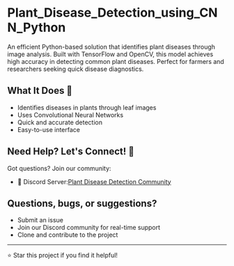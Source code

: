 # Plant_Disease_Detection_using_CNN_Python
An efficient Python-based solution that identifies plant diseases through image analysis. Built with TensorFlow and OpenCV, this model achieves high accuracy in detecting common plant diseases. Perfect for farmers and researchers seeking quick disease diagnostics.

## What It Does 🌿
- Identifies diseases in plants through leaf images
- Uses Convolutional Neural Networks
- Quick and accurate detection
- Easy-to-use interface

## Need Help? Let's Connect! 👋
Got questions? Join our community:
- 💬 Discord Server:[Plant Disease Detection Community](https://discord.gg/e5TxDMzs)

## Questions, bugs, or suggestions?
- Submit an issue
- Join our Discord community for real-time support
- Clone and contribute to the project

---
⭐ Star this project if you find it helpful!

